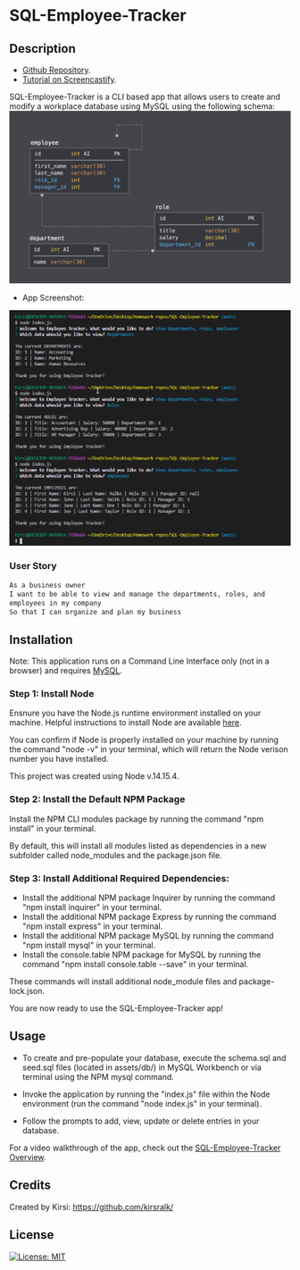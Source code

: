 # SQL-Employee-Tracker

## Description 

* [Github Repository](https://github.com/kirsralk/SQL-Employee-Tracker).
* [Tutorial on Screencastify](https://drive.google.com/file/d/1EnLtpP6rwAFPQ0TcvvmuKazP_iw1UVzz/view?usp=sharing).

SQL-Employee-Tracker is a CLI based app that allows users to create and modify a workplace database using MySQL using the following schema:
![Schema Layout](./assets/schema.png)

* App Screenshot:

![App Screenshot](./assets/app-screenshot.png)

### User Story

```
As a business owner
I want to be able to view and manage the departments, roles, and employees in my company
So that I can organize and plan my business
```

## Installation

Note: This application runs on a Command Line Interface only (not in a browser) and requires [MySQL](https://dev.mysql.com/doc/mysql-installation-excerpt/5.7/en/).


### Step 1: Install Node

Ensnure you have the Node.js runtime environment installed on your machine.  Helpful instructions to install Node are available [here](https://coding-boot-camp.github.io/full-stack/nodejs/how-to-install-nodejs).

You can confirm if Node is properly installed on your machine by running the command "node -v" in your terminal, which will return the Node verison number you have installed. 

This project was created using Node v.14.15.4.

### Step 2: Install the Default NPM Package

Install the NPM CLI modules package by running the command "npm install" in your terminal.

By default, this will install all modules listed as dependencies in a new subfolder called node_modules and the package.json file.


### Step 3: Install Additional Required Dependencies:

* Install the additional NPM package Inquirer by running the command "npm install inquirer" in your terminal.
* Install the additional NPM package Express by running the command "npm install express" in your terminal.
* Install the additional NPM package MySQL by running the command "npm install mysql" in your terminal.
* Install the console.table NPM package for MySQL by running the command "npm install console.table --save" in your terminal.

These commands will install additional node_module files and package-lock.json.

You are now ready to use the SQL-Employee-Tracker app!


## Usage 

* To create and pre-populate your database, execute the schema.sql and seed.sql files (located in assets/db/) in MySQL Workbench or via terminal using the NPM mysql command.

* Invoke the application by running the "index.js" file within the Node environment (run the command "node index.js" in your terminal).

* Follow the prompts to add, view, update or delete entries in your database.

For a video walkthrough of the app, check out the [SQL-Employee-Tracker Overview](https://drive.google.com/file/d/1Zh9wdipebyt72QSPLXgv7CfgAmUnX3-B/view?usp=sharing).


## Credits

Created by Kirsi: https://github.com/kirsralk/


## License

[![License: MIT](https://img.shields.io/badge/License-MIT-yellow.svg)](https://opensource.org/licenses/MIT)